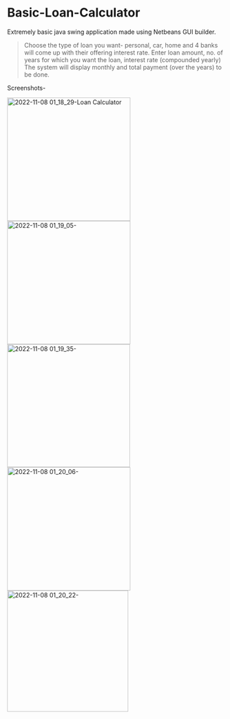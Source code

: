 # Basic-Loan-Calculator
Extremely basic java swing application made using Netbeans GUI builder.

> Choose the type of loan you want- personal, car, home and 4 banks will come up with their offering interest rate. 
> Enter loan amount, no. of years for which you want the loan, interest rate (compounded yearly)
> The system will display monthly and total payment (over the years) to be done.

Screenshots-

<img width="286" alt="2022-11-08 01_18_29-Loan Calculator" src="https://user-images.githubusercontent.com/89203499/200403289-853ed26c-4eb0-4650-a760-a0cf467953c2.png">
<img width="286" alt="2022-11-08 01_19_05-" src="https://user-images.githubusercontent.com/89203499/200403336-7161cd3a-8d74-4c95-b041-c835c3651ee5.png">
<img width="285" alt="2022-11-08 01_19_35-" src="https://user-images.githubusercontent.com/89203499/200403357-35470d30-2a5f-4e0d-95d2-41ca568a1401.png">
<img width="286" alt="2022-11-08 01_20_06-" src="https://user-images.githubusercontent.com/89203499/200403375-81b1a6d3-3bcd-4817-ae79-eb886b804d92.png">
<img width="281" alt="2022-11-08 01_20_22-" src="https://user-images.githubusercontent.com/89203499/200403385-7c50953d-7c05-4069-a2b3-6813f5d71a01.png">
